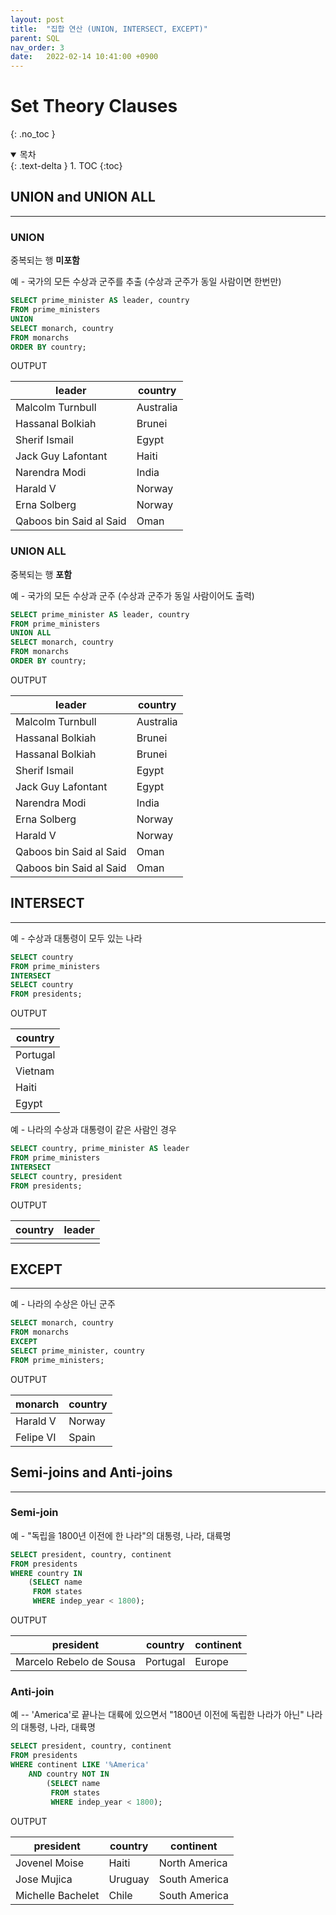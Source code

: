 ```yaml
---
layout: post
title:  "집합 연산 (UNION, INTERSECT, EXCEPT)"
parent: SQL
nav_order: 3
date:   2022-02-14 10:41:00 +0900
---
```

# Set Theory Clauses
{: .no_toc }

<details open markdown="block">
  <summary>
    목차
  </summary>
  {: .text-delta }
1. TOC
{:toc}
</details>

## UNION and UNION ALL
---
### UNION
중복되는 행 **미포함**

예 - 국가의 모든 수상과 군주를 추출 (수상과 군주가 동일 사람이면 한번만)

```sql
SELECT prime_minister AS leader, country
FROM prime_ministers
UNION
SELECT monarch, country
FROM monarchs
ORDER BY country;
```

OUTPUT

|leader | country   |
|---|---|
| Malcolm Turnbull | Australia |
| Hassanal Bolkiah | Brunei    | 
| Sherif Ismail | Egypt     |
| Jack Guy Lafontant | Haiti     |
| Narendra Modi | India     |
| Harald V | Norway    |
| Erna Solberg | Norway    |
| Qaboos bin Said al Said | Oman      |


### UNION ALL
중복되는 행 **포함**

예 - 국가의 모든 수상과 군주 (수상과 군주가 동일 사람이어도 출력)

```sql
SELECT prime_minister AS leader, country
FROM prime_ministers
UNION ALL
SELECT monarch, country
FROM monarchs
ORDER BY country;
```

OUTPUT

| leader | country   |
|---|---|
| Malcolm Turnbull | Australia |
| Hassanal Bolkiah | Brunei    |
| Hassanal Bolkiah | Brunei    |
| Sherif Ismail | Egypt     |
| Jack Guy Lafontant | Egypt     |
| Narendra Modi | India     |
| Erna Solberg | Norway    |
| Harald V | Norway    |
| Qaboos bin Said al Said | Oman      |
| Qaboos bin Said al Said | Oman   |

## INTERSECT
---
예 - 수상과 대통령이 모두 있는 나라

```sql
SELECT country
FROM prime_ministers
INTERSECT
SELECT country
FROM presidents;
```

OUTPUT

|country|
|---|
|Portugal|
|Vietnam|
|Haiti|
|Egypt|

예 - 나라의 수상과 대통령이 같은 사람인 경우

```sql
SELECT country, prime_minister AS leader
FROM prime_ministers
INTERSECT
SELECT country, president
FROM presidents;
```

OUTPUT

|country|leader|
|---|---|
|||

## EXCEPT
---
예 -  나라의 수상은 아닌 군주

```sql
SELECT monarch, country
FROM monarchs
EXCEPT
SELECT prime_minister, country
FROM prime_ministers;
```

OUTPUT

|monarch|country|
|---|---|
|Harald V|Norway|
|Felipe VI|Spain|

## Semi-joins and Anti-joins
---
### Semi-join
예 - "독립을 1800년 이전에 한 나라"의 대통령, 나라, 대륙명

```sql
SELECT president, country, continent
FROM presidents
WHERE country IN
    (SELECT name
     FROM states
     WHERE indep_year < 1800);
```

OUTPUT

|president|country|continent|
|---|---|---|
|Marcelo Rebelo de Sousa|Portugal|Europe|

### Anti-join
예 -- 'America'로 끝나는 대륙에 있으면서 "1800년 이전에 독립한 나라가 아닌" 나라의 대통령, 나라, 대륙명

```sql
SELECT president, country, continent
FROM presidents
WHERE continent LIKE '%America'
    AND country NOT IN
        (SELECT name
         FROM states
         WHERE indep_year < 1800);
```

OUTPUT

| president         | country   | continent     |
|-------------------|-----------|---------------|
| Jovenel Moise     | Haiti | North America |
| Jose Mujica       | Uruguay | South America |
| Michelle Bachelet | Chile | South America |